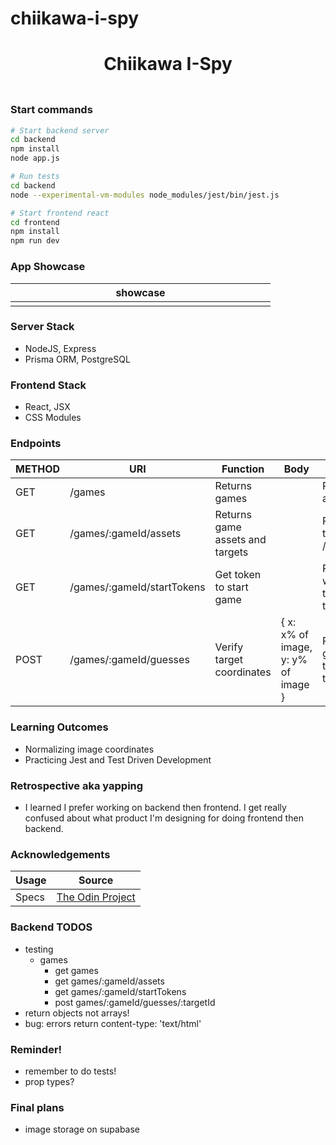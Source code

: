 # chiikawa-i-spy

<h1 align="center">Chiikawa I-Spy</h1>
<h3 align="center"></h3>
<p align="center">
    <img align="center" width="500px" >
</p>

### Start commands

```bash
# Start backend server
cd backend
npm install
node app.js

# Run tests
cd backend
node --experimental-vm-modules node_modules/jest/bin/jest.js
```

```bash
# Start frontend react
cd frontend
npm install
npm run dev
```

### App Showcase

| showcase            |
| ------------------- |
| <img width="400px"> |

### Server Stack

-   NodeJS, Express
-   Prisma ORM, PostgreSQL

### Frontend Stack

-   React, JSX
-   CSS Modules

### Endpoints

| METHOD | URI                        | Function                        | Body                               | Notes                                                       |
| ------ | -------------------------- | ------------------------------- | ---------------------------------- | ----------------------------------------------------------- |
| GET    | /games                     | Returns games                   |                                    | Returns available games                                     |
| GET    | /games/:gameId/assets      | Returns game assets and targets |                                    | Returns game & target data for /:gameId                     |
| GET    | /games/:gameId/startTokens | Get token to start game         |                                    | Returns token with startTime, targetsFound, targetsNotFound |
| POST   | /games/:gameId/guesses     | Verify target coordinates       | { x: x% of image, y: y% of image } | Returns guessSucess, targetsFound, targetsNotFound          |

### Learning Outcomes

-   Normalizing image coordinates
-   Practicing Jest and Test Driven Development

### Retrospective aka yapping

-   I learned I prefer working on backend then frontend. I get really confused about what product I'm designing for doing frontend then backend.

### Acknowledgements

| Usage | Source                                                                                              |
| ----- | --------------------------------------------------------------------------------------------------- |
| Specs | [The Odin Project](https://www.theodinproject.com/lessons/nodejs-where-s-waldo-a-photo-tagging-app) |

### Backend TODOS

-   testing
    -   games
        -   get games
        -   get games/:gameId/assets
        -   get games/:gameId/startTokens
        -   post games/:gameId/guesses/:targetId   
- return objects not arrays!
- bug: errors return content-type: 'text/html'

### Reminder!

-   remember to do tests!
-   prop types?

### Final plans

-   image storage on supabase

